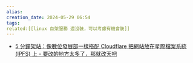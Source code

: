 ```yaml
---  
alias:  
creation_date: 2024-05-29 06:54  
tags: 
related:[[linux 自架服務 還沒裝，可以考慮有機會裝]]
---  
```



- [5 分鐘架站：像數位發展部一樣搭配 Cloudflare 把網站放在星際檔案系統 (IPFS) 上 - 要改的地方太多了，那就改天吧](https://blog.user.today/cloudflare-ipfs-website/)